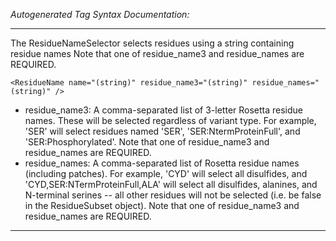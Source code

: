 _Autogenerated Tag Syntax Documentation:_

---
The ResidueNameSelector selects residues using a string containing residue names Note that one of residue_name3 and residue_names are REQUIRED.

```
<ResidueName name="(string)" residue_name3="(string)" residue_names="(string)" />
```

-   residue_name3: A comma-separated list of 3-letter Rosetta residue names. These will be selected regardless of variant type. For example, 'SER' will select residues named 'SER', 'SER:NtermProteinFull', and 'SER:Phosphorylated'. Note that one of residue_name3 and residue_names are REQUIRED.
-   residue_names: A comma-separated list of Rosetta residue names (including patches). For example, 'CYD' will select all disulfides, and 'CYD,SER:NTermProteinFull,ALA' will select all disulfides, alanines, and N-terminal serines -- all other residues will not be selected (i.e. be false in the ResidueSubset object). Note that one of residue_name3 and residue_names are REQUIRED.

---
